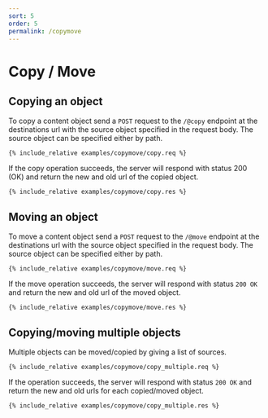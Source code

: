 ```yaml
---
sort: 5
order: 5
permalink: /copymove
---
```


# Copy / Move

## Copying an object

To copy a content object send a `POST` request to the `/@copy` endpoint at the destinations url with the source object specified in the request body. The source object can be specified either by path.

```
{% include_relative examples/copymove/copy.req %}
```

If the copy operation succeeds, the server will respond with status 200 (OK) and return the new and old url of the copied object.

```
{% include_relative examples/copymove/copy.res %}
```

## Moving an object

To move a content object send a `POST` request to the `/@move` endpoint at the destinations url with the source object specified in the request body. The source object can be specified either by path.

```
{% include_relative examples/copymove/move.req %}
```

If the move operation succeeds, the server will respond with status `200 OK` and return the new and old url of the moved object.

```
{% include_relative examples/copymove/move.res %}
```

## Copying/moving multiple objects

Multiple objects can be moved/copied by giving a list of sources.

```
{% include_relative examples/copymove/copy_multiple.req %}
```

If the operation succeeds, the server will respond with status `200 OK` and return the new and old urls for each copied/moved object.

```
{% include_relative examples/copymove/copy_multiple.res %}
```
